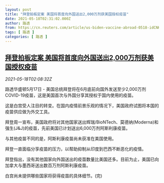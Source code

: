 ```yaml
---
layout: post
title: "拜登拍板定案 美国将首度向外国送出2,000万剂获美国授权疫苗"
date: 2021-05-18T02:31:02.000Z
author: 路透
from: https://cn.reuters.com/article/us-biden-vaccine-abroad-0518-idCNKCS2CZ05R
tags: [ 路透 ]
categories: [ 路透 ]
---
```

<!--1621305062000-->
[拜登拍板定案 美国将首度向外国送出2,000万剂获美国授权疫苗](https://cn.reuters.com/article/us-biden-vaccine-abroad-0518-idCNKCS2CZ05R)
------

<div>
<div><i>2021-05-18T02:08:32Z</i></div><p>路透华盛顿5月17日 - 美国总统拜登将在6月底前向国外发送至少2,000万剂COVID-19疫苗，这是美国首次与外国分享其授权于国内使用的疫苗。</p><p>这是白宫受人注目的转变。在国内疫情前景乐观的情况下，美国政府试图将本国的疫苗供应做为外交工具。</p><p>拜登周一宣布，美国政府将对其他国家送出辉瑞/BioNTech、莫德纳(Moderna)和强生(J&amp;J)的疫苗，先前美国已计划送出6,000万剂阿斯利康疫苗。</p><p>与其他疫苗不同的是，阿斯利康疫苗尚未获准在美国使用。</p><p>拜登一直面临分享疫苗的压力，以帮助抑制从印度到巴西不断恶化的疫情。</p><p>拜登指出，没有其他国家向外国送出的疫苗数量比美国还多。目前为止，美国已向加拿大与墨西哥送出数百万剂阿斯利康疫苗。</p><p>白宫尚未提供哪些国家将获得疫苗的具体细节。(完)</p>
</div>
